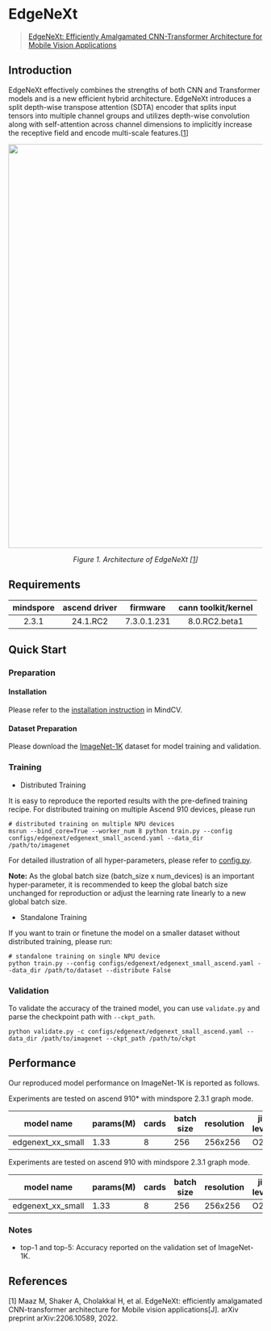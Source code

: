 # EdgeNeXt

> [EdgeNeXt: Efficiently Amalgamated CNN-Transformer Architecture for Mobile Vision Applications](https://arxiv.org/abs/2206.10589)


## Introduction

EdgeNeXt effectively combines the strengths of both CNN and Transformer models and is a
new efficient hybrid architecture. EdgeNeXt introduces a split depth-wise transpose
attention (SDTA) encoder that splits input tensors into multiple channel groups and
utilizes depth-wise convolution along with self-attention across channel dimensions
to implicitly increase the receptive field and encode multi-scale features.[[1](#references)]

<p align="center">
  <img src="https://user-images.githubusercontent.com/52945530/210045582-d31f832d-22e0-47bd-927f-74cf2daed91a.png" width=800 />
</p>
<p align="center">
  <em>Figure 1. Architecture of EdgeNeXt [<a href="#references">1</a>] </em>
</p>

## Requirements
| mindspore | ascend driver |  firmware   | cann toolkit/kernel |
| :-------: | :-----------: | :---------: | :-----------------: |
|   2.3.1   |   24.1.RC2    | 7.3.0.1.231 |    8.0.RC2.beta1    |

## Quick Start

### Preparation

#### Installation

Please refer to the [installation instruction](https://mindspore-lab.github.io/mindcv/installation/) in MindCV.

#### Dataset Preparation

Please download the [ImageNet-1K](https://www.image-net.org/challenges/LSVRC/2012/index.php) dataset for model training and validation.

### Training

* Distributed Training

It is easy to reproduce the reported results with the pre-defined training recipe. For distributed training on multiple Ascend 910 devices, please run

```shell
# distributed training on multiple NPU devices
msrun --bind_core=True --worker_num 8 python train.py --config configs/edgenext/edgenext_small_ascend.yaml --data_dir /path/to/imagenet
```



For detailed illustration of all hyper-parameters, please refer to [config.py](https://github.com/mindspore-lab/mindcv/blob/main/config.py).

**Note:**  As the global batch size  (batch_size x num_devices) is an important hyper-parameter, it is recommended to keep the global batch size unchanged for reproduction or adjust the learning rate linearly to a new global batch size.

* Standalone Training

If you want to train or finetune the model on a smaller dataset without distributed training, please run:

```shell
# standalone training on single NPU device
python train.py --config configs/edgenext/edgenext_small_ascend.yaml --data_dir /path/to/dataset --distribute False
```

### Validation

To validate the accuracy of the trained model, you can use `validate.py` and parse the checkpoint path with `--ckpt_path`.

```
python validate.py -c configs/edgenext/edgenext_small_ascend.yaml --data_dir /path/to/imagenet --ckpt_path /path/to/ckpt
```

## Performance

Our reproduced model performance on ImageNet-1K is reported as follows.

Experiments are tested on ascend 910* with mindspore 2.3.1 graph mode.

| model name        | params(M) | cards | batch size | resolution | jit level | graph compile | ms/step | img/s   | acc@top1 | acc@top5 | recipe                                                                                                   | weight                                                                                                        |
| ----------------- | --------- | ----- | ---------- | ---------- | --------- | ------------- | ------- | ------- | -------- | -------- | -------------------------------------------------------------------------------------------------------- | --------------------------------------------------------------------------------------------------------------- |
| edgenext_xx_small | 1.33      | 8     | 256        | 256x256    | O2        | 389s          | 239.38  | 8555.43 | 70.64    | 89.75    | [yaml](https://github.com/mindspore-lab/mindcv/blob/main/configs/edgenext/edgenext_xx_small_ascend.yaml) | [weights](https://download-mindspore.osinfra.cn/toolkits/mindcv/edgenext/edgenext_xx_small-cad13d2c-910v2.ckpt) |

Experiments are tested on ascend 910 with mindspore 2.3.1 graph mode.

| model name        | params(M) | cards | batch size | resolution | jit level | graph compile | ms/step | img/s    | acc@top1 | acc@top5 | recipe                                                                                                   | weight                                                                                          |
| ----------------- | --------- | ----- | ---------- | ---------- | --------- | ------------- | ------- | -------- | -------- | -------- | -------------------------------------------------------------------------------------------------------- | ------------------------------------------------------------------------------------------------- |
| edgenext_xx_small | 1.33      | 8     | 256        | 256x256    | O2        | 311s          | 191.24  | 10709.06 | 71.02    | 89.99    | [yaml](https://github.com/mindspore-lab/mindcv/blob/main/configs/edgenext/edgenext_xx_small_ascend.yaml) | [weights](https://download.mindspore.cn/toolkits/mindcv/edgenext/edgenext_xx_small-afc971fb.ckpt) |

### Notes
- top-1 and top-5: Accuracy reported on the validation set of ImageNet-1K.

## References

<!--- Guideline: Citation format should follow GB/T 7714. -->
[1] Maaz M, Shaker A, Cholakkal H, et al. EdgeNeXt: efficiently amalgamated CNN-transformer architecture for Mobile vision applications[J]. arXiv preprint arXiv:2206.10589, 2022.
